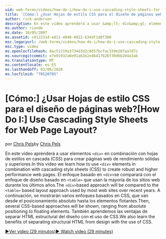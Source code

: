 ```yaml
---
uid: web-forms/videos/how-do-i/how-do-i-use-cascading-style-sheets-for-web-page-layout
title: '[Cómo:] ¿Usar Hojas de estilo CSS para el diseño de páginas web? | Microsoft Docs'
author: rick-anderson
description: En este vídeo aprenderá a usar &amp;lt; div&amp;gt; elementos combinados con hojas de estilos en cascada (CSS) para crear una web p...
ms.author: riande
ms.date: 10/05/2007
ms.assetid: c812231d-e811-4048-9922-b34df1d0f300
msc.legacyurl: /web-forms/videos/how-do-i/how-do-i-use-cascading-style-sheets-for-web-page-layout
msc.type: video
ms.openlocfilehash: 8ac51219a3734d3d2c8657bcfac159e28faa7d7c
ms.sourcegitcommit: e7e91932a6e91a63e2e46417626f39d6b244a3ab
ms.translationtype: MT
ms.contentlocale: es-ES
ms.lasthandoff: 03/06/2020
ms.locfileid: "78520705"
---
```

# <a name="how-do-i-use-cascading-style-sheets-for-web-page-layout"></a><span data-ttu-id="9337b-104">[Cómo:] ¿Usar Hojas de estilo CSS para el diseño de páginas web?</span><span class="sxs-lookup"><span data-stu-id="9337b-104">[How Do I:] Use Cascading Style Sheets for Web Page Layout?</span></span>

<span data-ttu-id="9337b-105">por [Chris Pels](https://twitter.com/chrispels)</span><span class="sxs-lookup"><span data-stu-id="9337b-105">by [Chris Pels](https://twitter.com/chrispels)</span></span>

<span data-ttu-id="9337b-106">En este vídeo aprenderá a usar elementos `<div>` en combinación con hojas de estilos en cascada (CSS) para crear páginas web de rendimiento sólidas y superiores.</span><span class="sxs-lookup"><span data-stu-id="9337b-106">In this video we learn how to use `<div>` elements in combination with cascading style sheets (CSS) to create robust and higher performance web pages.</span></span> <span data-ttu-id="9337b-107">El enfoque basado en `<div>`se comparará con el enfoque de diseño basado en `<table>` que usan la mayoría de los sitios web durante los últimos años.</span><span class="sxs-lookup"><span data-stu-id="9337b-107">The `<div>`based approach will be compared to the `<table>` based layout approach used by most web sites over recent years.</span></span> <span data-ttu-id="9337b-108">A continuación, se mostrarán varios enfoques basados en CSS, que van desde el posicionamiento absoluto hasta los elementos flotantes.</span><span class="sxs-lookup"><span data-stu-id="9337b-108">Then, several CSS-based approaches will be shown, ranging from absolute positioning to floating elements.</span></span> <span data-ttu-id="9337b-109">También aprendemos las ventajas de separar HTML estructural del diseño con el uso de CSS.</span><span class="sxs-lookup"><span data-stu-id="9337b-109">We also learn the benefits of separating structural HTML from design with the use of CSS.</span></span>

[<span data-ttu-id="9337b-110">&#9654;Ver vídeo (29 minutos)</span><span class="sxs-lookup"><span data-stu-id="9337b-110">&#9654; Watch video (29 minutes)</span></span>](https://channel9.msdn.com/Blogs/ASP-NET-Site-Videos/how-do-i-use-cascading-style-sheets-for-web-page-layout)
